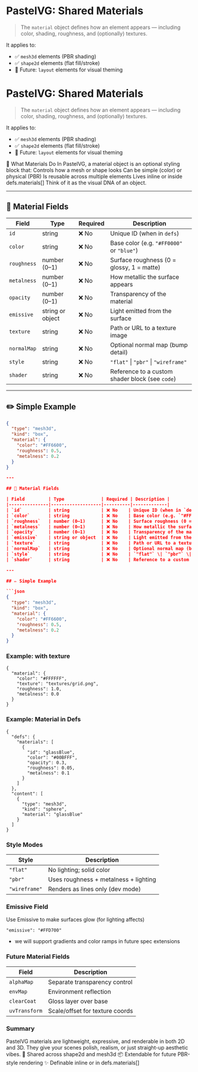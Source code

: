 # PastelVG: Shared Materials

> The `material` object defines how an element appears — including color, shading, roughness, and (optionally) textures.

It applies to:
- ✅ `mesh3d` elements (PBR shading)
- ✅ `shape2d` elements (flat fill/stroke)
- 🔄 Future: `layout` elements for visual theming

# PastelVG: Shared Materials

> The `material` object defines how an element appears — including color, shading, roughness, and (optionally) textures.

It applies to:
- ✅ `mesh3d` elements (PBR shading)
- ✅ `shape2d` elements (flat fill/stroke)
- 🔄 Future: `layout` elements for visual theming

🔧 What Materials Do
In PastelVG, a material object is an optional styling block that:
Controls how a mesh or shape looks
Can be simple (color) or physical (PBR)
Is reusable across multiple elements
Lives inline or inside defs.materials[]
Think of it as the visual DNA of an object.

---

## 🧩 Material Fields

| Field         | Type              | Required | Description |
|---------------|-------------------|----------|-------------|
| `id`          | string            | ❌ No    | Unique ID (when in `defs`) |
| `color`       | string            | ❌ No    | Base color (e.g. `"#FF0000"` or `"blue"`) |
| `roughness`   | number (0–1)      | ❌ No    | Surface roughness (0 = glossy, 1 = matte) |
| `metalness`   | number (0–1)      | ❌ No    | How metallic the surface appears |
| `opacity`     | number (0–1)      | ❌ No    | Transparency of the material |
| `emissive`    | string or object  | ❌ No    | Light emitted from the surface |
| `texture`     | string            | ❌ No    | Path or URL to a texture image |
| `normalMap`   | string            | ❌ No    | Optional normal map (bump detail) |
| `style`       | string            | ❌ No    | `"flat"` \| `"pbr"` \| `"wireframe"` |
| `shader`      | string            | ❌ No    | Reference to a custom shader block (see `code`) |

---

## ✏️ Simple Example

```json
{
  "type": "mesh3d",
  "kind": "box",
  "material": {
    "color": "#FF6600",
    "roughness": 0.5,
    "metalness": 0.2
  }
}

---

## 🧩 Material Fields

| Field         | Type              | Required | Description |
|---------------|-------------------|----------|-------------|
| `id`          | string            | ❌ No    | Unique ID (when in `defs`) |
| `color`       | string            | ❌ No    | Base color (e.g. `"#FF0000"` or `"blue"`) |
| `roughness`   | number (0–1)      | ❌ No    | Surface roughness (0 = glossy, 1 = matte) |
| `metalness`   | number (0–1)      | ❌ No    | How metallic the surface appears |
| `opacity`     | number (0–1)      | ❌ No    | Transparency of the material |
| `emissive`    | string or object  | ❌ No    | Light emitted from the surface |
| `texture`     | string            | ❌ No    | Path or URL to a texture image |
| `normalMap`   | string            | ❌ No    | Optional normal map (bump detail) |
| `style`       | string            | ❌ No    | `"flat"` \| `"pbr"` \| `"wireframe"` |
| `shader`      | string            | ❌ No    | Reference to a custom shader block (see `code`) |

---

## ✏️ Simple Example

```json
{
  "type": "mesh3d",
  "kind": "box",
  "material": {
    "color": "#FF6600",
    "roughness": 0.5,
    "metalness": 0.2
  }
}
```

### Example: with texture
```
{
  "material": {
    "color": "#FFFFFF",
    "texture": "textures/grid.png",
    "roughness": 1.0,
    "metalness": 0.0
  }
}
```

### Example: Material in Defs
```
{
  "defs": {
    "materials": [
      {
        "id": "glassBlue",
        "color": "#00BFFF",
        "opacity": 0.3,
        "roughness": 0.05,
        "metalness": 0.1
      }
    ]
  },
  "content": [
    {
      "type": "mesh3d",
      "kind": "sphere",
      "material": "glassBlue"
    }
  ]
}
```


### Style Modes
| Style         | Description                           |
| ------------- | ------------------------------------- |
| `"flat"`      | No lighting; solid color              |
| `"pbr"`       | Uses roughness + metalness + lighting |
| `"wireframe"` | Renders as lines only (dev mode)      |



### Emissive Field
Use Emissive to make surfaces glow (for lighting affects)
```
"emissive": "#FFD700"
```
- we will support gradients and color ramps in future spec extensions

### Future Material Fields
| Field         | Description                     |
| ------------- | ------------------------------- |
| `alphaMap`    | Separate transparency control   |
| `envMap`      | Environment reflection          |
| `clearCoat`   | Gloss layer over base           |
| `uvTransform` | Scale/offset for texture coords |


### Summary
PastelVG materials are lightweight, expressive, and renderable in both 2D and 3D.
They give your scenes polish, realism, or just straight-up aesthetic vibes.
🎨 Shared across shape2d and mesh3d
📦 Extendable for future PBR-style rendering
✨ Definable inline or in defs.materials[]
